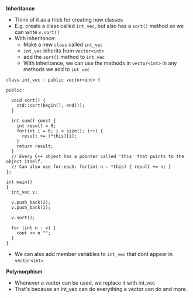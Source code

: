**Inheritance**
- Think of it as a trick for creating new classes
- E.g. create a class called ``int_vec``, but also has a ``sort()`` method so we can write ``v.sort()``
- With inheritance:
  - Make a new ``class`` called ``int_vec``
  - ``int_vec`` inherits from ``vector<int>``
  - add the ``sort()`` method to ``int_vec``
  - With inheritance, we can use the methods in ``vector<int>`` in any methods we add to ``int_vec``

```
class int_vec : public vector<int> {

public:

  void sort() {
    std::sort(begin(), end());
  }

  int sum() const {
    int result = 0;
    for(int i = 0; i < size(); i++) {
      result += (*this)[i];
    }
    return result;
  }
  // Every C++ object has a pointer called 'this' that points to the object itself.
  // Can also use for-each: for(int n : *this) { result += n; }
};

int main()
{
  int_vec v;
  
  v.push_back(2);
  v.push_back(1);
  
  v.sort();
  
  for (int n : v) {
    cout << n "";
  }
}
```
- We can also add member variables to ``int_vec`` that dont appear in ``vector<int>``

**Polymorphism**
- Whenever a vector<int> can be used, we replace it with int_vec
- That's because an int_vec can do everything a vector<int> can do and more.
